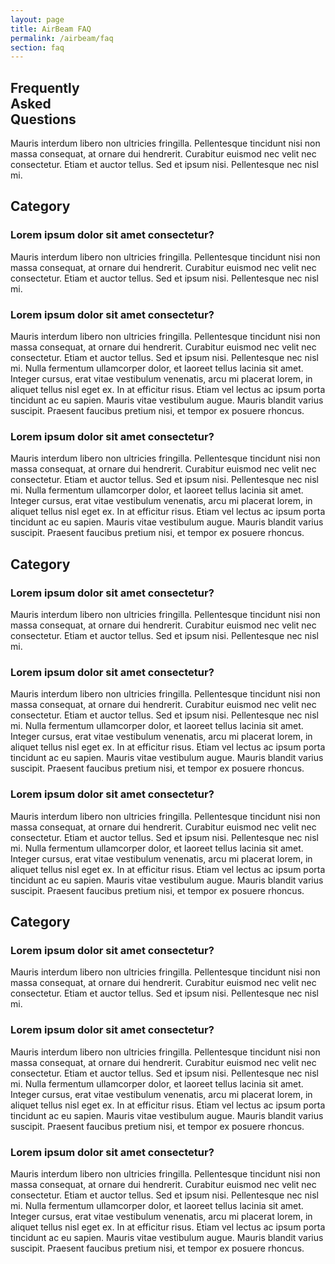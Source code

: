 ```yaml
---
layout: page
title: AirBeam FAQ
permalink: /airbeam/faq
section: faq
---
```

<section class="panel panel--faq-intro u--bg-green">
  <div class="split--50 split--paddding-right">
    <h1 class="heading heading--large">
      Frequently
      <br />
      Asked
      <br />
      Questions
    </h1>
  </div>

  <div class="split--50">
    <p class="heading heading--small">
      Mauris interdum libero non ultricies fringilla. Pellentesque tincidunt nisi non massa consequat, at ornare dui hendrerit. Curabitur euismod nec velit nec consectetur. Etiam et auctor tellus. Sed et ipsum nisi. Pellentesque nec nisl mi.
    </p>
  </div>
</section>

<section class="panel faq">
  <div class="faq__category open">
    <h2 class="js--faq-heading heading heading--capitilized faq__category-name">Category</h2>
    <h3 class="heading heading--small faq__question">Lorem ipsum dolor sit amet consectetur?</h3>
    <p class="p--body">
      Mauris interdum libero non ultricies fringilla. Pellentesque tincidunt nisi non massa consequat, at ornare dui hendrerit. Curabitur euismod nec velit nec consectetur. Etiam et auctor tellus. Sed et ipsum nisi. Pellentesque nec nisl mi.
    </p>
    <h3 class="heading heading--small faq__question">Lorem ipsum dolor sit amet consectetur?</h3>
    <p class="p--body">
      Mauris interdum libero non ultricies fringilla. Pellentesque tincidunt nisi non massa consequat, at ornare dui hendrerit. Curabitur euismod nec velit nec consectetur. Etiam et auctor tellus. Sed et ipsum nisi. Pellentesque nec nisl mi. Nulla fermentum ullamcorper dolor, et laoreet tellus lacinia sit amet. Integer cursus, erat vitae vestibulum venenatis, arcu mi placerat lorem, in aliquet tellus nisl eget ex. In at efficitur risus. Etiam vel lectus ac ipsum porta tincidunt ac eu sapien. Mauris vitae vestibulum augue. Mauris blandit varius suscipit. Praesent faucibus pretium nisi, et tempor ex posuere rhoncus.
    </p>
    <h3 class="heading heading--small faq__question">Lorem ipsum dolor sit amet consectetur?</h3>
    <p class="p--body">
      Mauris interdum libero non ultricies fringilla. Pellentesque tincidunt nisi non massa consequat, at ornare dui hendrerit. Curabitur euismod nec velit nec consectetur. Etiam et auctor tellus. Sed et ipsum nisi. Pellentesque nec nisl mi. Nulla fermentum ullamcorper dolor, et laoreet tellus lacinia sit amet. Integer cursus, erat vitae vestibulum venenatis, arcu mi placerat lorem, in aliquet tellus nisl eget ex. In at efficitur risus. Etiam vel lectus ac ipsum porta tincidunt ac eu sapien. Mauris vitae vestibulum augue. Mauris blandit varius suscipit. Praesent faucibus pretium nisi, et tempor ex posuere rhoncus.
    </p>
  </div>

  <div class="faq__category close">
    <h2 class="js--faq-heading  heading heading--capitilized faq__category-name">Category</h2>
    <h3 class="heading heading--small faq__question">Lorem ipsum dolor sit amet consectetur?</h3>
    <p class="p--body">
      Mauris interdum libero non ultricies fringilla. Pellentesque tincidunt nisi non massa consequat, at ornare dui hendrerit. Curabitur euismod nec velit nec consectetur. Etiam et auctor tellus. Sed et ipsum nisi. Pellentesque nec nisl mi.
    </p>
    <h3 class="heading heading--small faq__question">Lorem ipsum dolor sit amet consectetur?</h3>
    <p class="p--body">
      Mauris interdum libero non ultricies fringilla. Pellentesque tincidunt nisi non massa consequat, at ornare dui hendrerit. Curabitur euismod nec velit nec consectetur. Etiam et auctor tellus. Sed et ipsum nisi. Pellentesque nec nisl mi. Nulla fermentum ullamcorper dolor, et laoreet tellus lacinia sit amet. Integer cursus, erat vitae vestibulum venenatis, arcu mi placerat lorem, in aliquet tellus nisl eget ex. In at efficitur risus. Etiam vel lectus ac ipsum porta tincidunt ac eu sapien. Mauris vitae vestibulum augue. Mauris blandit varius suscipit. Praesent faucibus pretium nisi, et tempor ex posuere rhoncus.
    </p>
    <h3 class="heading heading--small faq__question">Lorem ipsum dolor sit amet consectetur?</h3>
    <p class="p--body">
      Mauris interdum libero non ultricies fringilla. Pellentesque tincidunt nisi non massa consequat, at ornare dui hendrerit. Curabitur euismod nec velit nec consectetur. Etiam et auctor tellus. Sed et ipsum nisi. Pellentesque nec nisl mi. Nulla fermentum ullamcorper dolor, et laoreet tellus lacinia sit amet. Integer cursus, erat vitae vestibulum venenatis, arcu mi placerat lorem, in aliquet tellus nisl eget ex. In at efficitur risus. Etiam vel lectus ac ipsum porta tincidunt ac eu sapien. Mauris vitae vestibulum augue. Mauris blandit varius suscipit. Praesent faucibus pretium nisi, et tempor ex posuere rhoncus.
    </p>
  </div>


  <div class="faq__category close">
    <h2 class="js--faq-heading  heading heading--capitilized faq__category-name">Category</h2>
    <h3 class="heading heading--small faq__question">Lorem ipsum dolor sit amet consectetur?</h3>
    <p class="p--body">
      Mauris interdum libero non ultricies fringilla. Pellentesque tincidunt nisi non massa consequat, at ornare dui hendrerit. Curabitur euismod nec velit nec consectetur. Etiam et auctor tellus. Sed et ipsum nisi. Pellentesque nec nisl mi.
    </p>
    <h3 class="heading heading--small faq__question">Lorem ipsum dolor sit amet consectetur?</h3>
    <p class="p--body">
      Mauris interdum libero non ultricies fringilla. Pellentesque tincidunt nisi non massa consequat, at ornare dui hendrerit. Curabitur euismod nec velit nec consectetur. Etiam et auctor tellus. Sed et ipsum nisi. Pellentesque nec nisl mi. Nulla fermentum ullamcorper dolor, et laoreet tellus lacinia sit amet. Integer cursus, erat vitae vestibulum venenatis, arcu mi placerat lorem, in aliquet tellus nisl eget ex. In at efficitur risus. Etiam vel lectus ac ipsum porta tincidunt ac eu sapien. Mauris vitae vestibulum augue. Mauris blandit varius suscipit. Praesent faucibus pretium nisi, et tempor ex posuere rhoncus.
    </p>
    <h3 class="heading heading--small faq__question">Lorem ipsum dolor sit amet consectetur?</h3>
    <p class="p--body">
      Mauris interdum libero non ultricies fringilla. Pellentesque tincidunt nisi non massa consequat, at ornare dui hendrerit. Curabitur euismod nec velit nec consectetur. Etiam et auctor tellus. Sed et ipsum nisi. Pellentesque nec nisl mi. Nulla fermentum ullamcorper dolor, et laoreet tellus lacinia sit amet. Integer cursus, erat vitae vestibulum venenatis, arcu mi placerat lorem, in aliquet tellus nisl eget ex. In at efficitur risus. Etiam vel lectus ac ipsum porta tincidunt ac eu sapien. Mauris vitae vestibulum augue. Mauris blandit varius suscipit. Praesent faucibus pretium nisi, et tempor ex posuere rhoncus.
    </p>
  </div>
</section>
